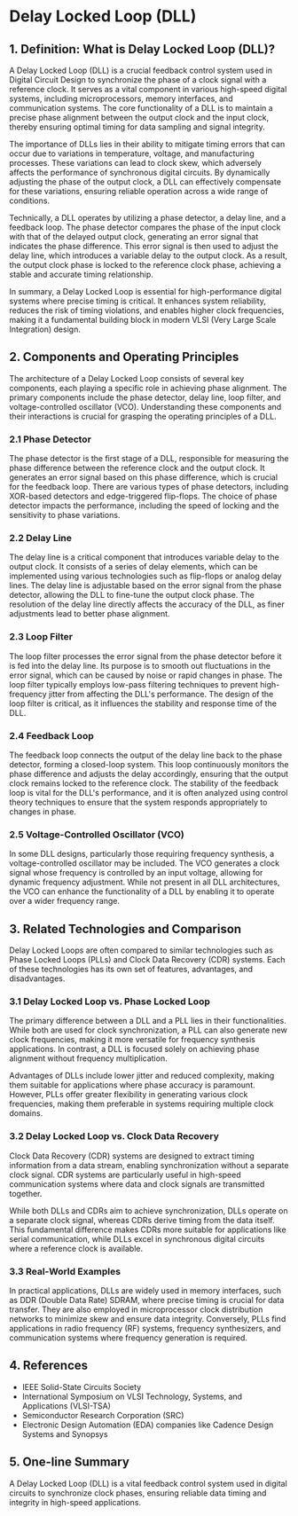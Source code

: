 # Delay Locked Loop (DLL)

## 1. Definition: What is **Delay Locked Loop (DLL)**?
A Delay Locked Loop (DLL) is a crucial feedback control system used in Digital Circuit Design to synchronize the phase of a clock signal with a reference clock. It serves as a vital component in various high-speed digital systems, including microprocessors, memory interfaces, and communication systems. The core functionality of a DLL is to maintain a precise phase alignment between the output clock and the input clock, thereby ensuring optimal timing for data sampling and signal integrity.

The importance of DLLs lies in their ability to mitigate timing errors that can occur due to variations in temperature, voltage, and manufacturing processes. These variations can lead to clock skew, which adversely affects the performance of synchronous digital circuits. By dynamically adjusting the phase of the output clock, a DLL can effectively compensate for these variations, ensuring reliable operation across a wide range of conditions.

Technically, a DLL operates by utilizing a phase detector, a delay line, and a feedback loop. The phase detector compares the phase of the input clock with that of the delayed output clock, generating an error signal that indicates the phase difference. This error signal is then used to adjust the delay line, which introduces a variable delay to the output clock. As a result, the output clock phase is locked to the reference clock phase, achieving a stable and accurate timing relationship.

In summary, a Delay Locked Loop is essential for high-performance digital systems where precise timing is critical. It enhances system reliability, reduces the risk of timing violations, and enables higher clock frequencies, making it a fundamental building block in modern VLSI (Very Large Scale Integration) design.

## 2. Components and Operating Principles
The architecture of a Delay Locked Loop consists of several key components, each playing a specific role in achieving phase alignment. The primary components include the phase detector, delay line, loop filter, and voltage-controlled oscillator (VCO). Understanding these components and their interactions is crucial for grasping the operating principles of a DLL.

### 2.1 Phase Detector
The phase detector is the first stage of a DLL, responsible for measuring the phase difference between the reference clock and the output clock. It generates an error signal based on this phase difference, which is crucial for the feedback loop. There are various types of phase detectors, including XOR-based detectors and edge-triggered flip-flops. The choice of phase detector impacts the performance, including the speed of locking and the sensitivity to phase variations. 

### 2.2 Delay Line
The delay line is a critical component that introduces variable delay to the output clock. It consists of a series of delay elements, which can be implemented using various technologies such as flip-flops or analog delay lines. The delay line is adjustable based on the error signal from the phase detector, allowing the DLL to fine-tune the output clock phase. The resolution of the delay line directly affects the accuracy of the DLL, as finer adjustments lead to better phase alignment.

### 2.3 Loop Filter
The loop filter processes the error signal from the phase detector before it is fed into the delay line. Its purpose is to smooth out fluctuations in the error signal, which can be caused by noise or rapid changes in phase. The loop filter typically employs low-pass filtering techniques to prevent high-frequency jitter from affecting the DLL's performance. The design of the loop filter is critical, as it influences the stability and response time of the DLL.

### 2.4 Feedback Loop
The feedback loop connects the output of the delay line back to the phase detector, forming a closed-loop system. This loop continuously monitors the phase difference and adjusts the delay accordingly, ensuring that the output clock remains locked to the reference clock. The stability of the feedback loop is vital for the DLL's performance, and it is often analyzed using control theory techniques to ensure that the system responds appropriately to changes in phase.

### 2.5 Voltage-Controlled Oscillator (VCO)
In some DLL designs, particularly those requiring frequency synthesis, a voltage-controlled oscillator may be included. The VCO generates a clock signal whose frequency is controlled by an input voltage, allowing for dynamic frequency adjustment. While not present in all DLL architectures, the VCO can enhance the functionality of a DLL by enabling it to operate over a wider frequency range.

## 3. Related Technologies and Comparison
Delay Locked Loops are often compared to similar technologies such as Phase Locked Loops (PLLs) and Clock Data Recovery (CDR) systems. Each of these technologies has its own set of features, advantages, and disadvantages.

### 3.1 Delay Locked Loop vs. Phase Locked Loop
The primary difference between a DLL and a PLL lies in their functionalities. While both are used for clock synchronization, a PLL can also generate new clock frequencies, making it more versatile for frequency synthesis applications. In contrast, a DLL is focused solely on achieving phase alignment without frequency multiplication. 

Advantages of DLLs include lower jitter and reduced complexity, making them suitable for applications where phase accuracy is paramount. However, PLLs offer greater flexibility in generating various clock frequencies, making them preferable in systems requiring multiple clock domains.

### 3.2 Delay Locked Loop vs. Clock Data Recovery
Clock Data Recovery (CDR) systems are designed to extract timing information from a data stream, enabling synchronization without a separate clock signal. CDR systems are particularly useful in high-speed communication systems where data and clock signals are transmitted together. 

While both DLLs and CDRs aim to achieve synchronization, DLLs operate on a separate clock signal, whereas CDRs derive timing from the data itself. This fundamental difference makes CDRs more suitable for applications like serial communication, while DLLs excel in synchronous digital circuits where a reference clock is available.

### 3.3 Real-World Examples
In practical applications, DLLs are widely used in memory interfaces, such as DDR (Double Data Rate) SDRAM, where precise timing is crucial for data transfer. They are also employed in microprocessor clock distribution networks to minimize skew and ensure data integrity. Conversely, PLLs find applications in radio frequency (RF) systems, frequency synthesizers, and communication systems where frequency generation is required.

## 4. References
- IEEE Solid-State Circuits Society
- International Symposium on VLSI Technology, Systems, and Applications (VLSI-TSA)
- Semiconductor Research Corporation (SRC)
- Electronic Design Automation (EDA) companies like Cadence Design Systems and Synopsys

## 5. One-line Summary
A Delay Locked Loop (DLL) is a vital feedback control system used in digital circuits to synchronize clock phases, ensuring reliable data timing and integrity in high-speed applications.
